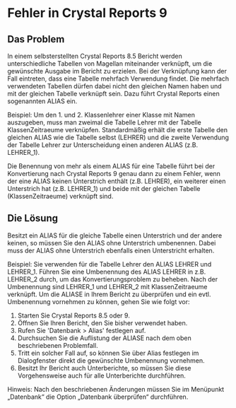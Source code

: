 # Fehler in Crystal Reports 9	 


## Das Problem

In einem selbsterstellten Crystal Reports 8.5 Bericht werden unterschiedliche Tabellen von Magellan  miteinander verknüpft, um die gewünschte Ausgabe im Bericht zu erzielen.
Bei der Verknüpfung kann der Fall eintreten, dass eine Tabelle mehrfach Verwendung findet. Die mehrfach verwendeten Tabellen dürfen dabei nicht den gleichen Namen haben und mit der gleichen Tabelle verknüpft sein. Dazu führt Crystal Reports einen sogenannten ALIAS ein.


Beispiel: 
Um den 1. und 2. Klassenlehrer einer Klasse mit Namen auszugeben, muss man zweimal die Tabelle Lehrer mit der Tabelle KlassenZeitraeume verknüpfen. Standardmäßig erhält die erste Tabelle den gleichen ALIAS wie die Tabelle selbst (LEHRER) und die zweite Verwendung der Tabelle Lehrer zur Unterscheidung einen anderen ALIAS (z.B. LEHRER_1).
  

Die Benennung von mehr als einem ALIAS für eine Tabelle führt bei der Konvertierung nach Crystal Reports 9 genau dann zu einem Fehler, wenn der eine ALIAS keinen Unterstrich enthält (z.B. LEHRER), ein weiterer einen Unterstrich hat (z.B. LEHRER_1) und beide mit der gleichen Tabelle (KlassenZeitraeume) verknüpft sind.

## Die Lösung

Besitzt ein ALIAS für die gleiche Tabelle einen Unterstrich und der andere keinen, so müssen Sie den ALIAS ohne Unterstrich umbenennen. Dabei muss der ALIAS ohne Unterstrich ebenfalls einen Unterstricht erhalten.

Beispiel: 
Sie verwenden für die Tabelle Lehrer den ALIAS LEHRER und LEHRER_1. Führen Sie eine Umbenennung des ALIAS LEHRER in z.B. LEHRER_2 durch, um das Konvertierungsproblem zu beheben. Nach der Umbenennung sind LEHRER_1 und LEHRER_2 mit KlassenZeitraeume verknüpft.
Um die ALIASE in Ihrem Bericht zu überprüfen und ein evtl. Umbenennung vornehmen zu können, gehen Sie wie folgt vor:

1.	Starten Sie Crystal Reports 8.5 oder 9.
2.	Öffnen Sie Ihren Bericht, den Sie bisher verwendet haben.
3.	Rufen Sie 'Datenbank > Alias' festlegen auf.
4.	Durchsuchen Sie die Auflistung der ALIASE nach dem oben beschriebenen Problemfall.
5.	Tritt ein solcher Fall auf, so können Sie über Alias festlegen im Dialogfenster direkt die gewünschte Umbenennung vornehmen.
6.	Besitzt Ihr Bericht auch Unterberichte, so müssen Sie diese Vorgehensweise auch für alle Unterberichte durchführen.

Hinweis: Nach den beschriebenen Änderungen müssen Sie im Menüpunkt „Datenbank“ die Option „Datenbank überprüfen“ durchführen.
